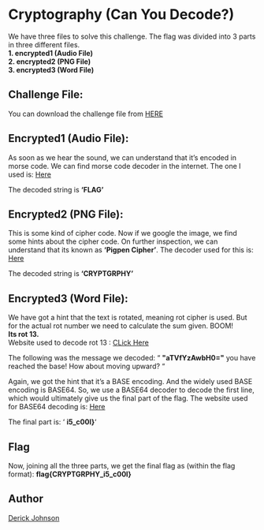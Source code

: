 # Cryptography (Can You Decode?)

We have three files to solve this challenge. The flag was divided into 3 parts in three different files.\
**1. encrypted1 (Audio File)\
2. encrypted2 (PNG File)\
3. encrypted3 (Word File)**

##  Challenge File:

You can download the challenge file from [HERE](./Cryptography.zip)

## Encrypted1 (Audio File):

As soon as we hear the sound, we can understand that it’s encoded in morse code. We can find morse code decoder in the internet. The one I used is: [Here](https://morsecode.world/international/decoder/audio-decoder-adaptive.html)

The decoded string is **‘FLAG’**


## Encrypted2 (PNG File):

This is some kind of cipher code. Now if we google the image, we find some hints about the cipher code. On further inspection, we can understand that its known as **‘Pigpen Cipher’**. The decoder used for this is: [Here](https://planetcalc.com/7842/)

The decoded string is **‘CRYPTGRPHY’**

## Encrypted3 (Word File):

 We have got a hint that the text is rotated, meaning rot cipher is used. But for the actual rot number we need to calculate the sum given.
BOOM! \
**Its rot 13.**\
Website used to decode rot 13 : [CLick Here](https://rot13.com/)


The following was the message we decoded:
“ 
**"aTVfYzAwbH0="** 
you have reached the base! How about moving upward? “

Again, we got the hint that it’s a BASE encoding. And the widely used BASE encoding is BASE64. So, we use a BASE64 decoder to decode the first line, which would ultimately give us the final part of the flag. 
The website used for BASE64 decoding is:
[Here](https://www.base64decode.org/)

The final part is:
‘ **i5_c00l}**‘




## Flag
Now, joining all the three parts, we get the final flag as (within the flag format):
**flag{CRYPTGRPHY_i5_c00l}**




## Author
 [Derick Johnson](https://www.linkedin.com/in/derick-m-johnson/)
